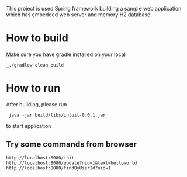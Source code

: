 This project is used Spring framework building a sample web application which has embedded web server and memory H2 database.
# How to build
Make sure you have gradle installed on your local
```
_./gradlew clean build
```
# How to run
After building, please run
```
 java -jar build/libs/intuit-0.0.1.jar
```
to start application

## Try some commands from browser
```
http://localhost:8080/init
http://localhost:8080/update?nid=1&text=helloworld
http://localhost:8080/findByUserId?uid=1
```